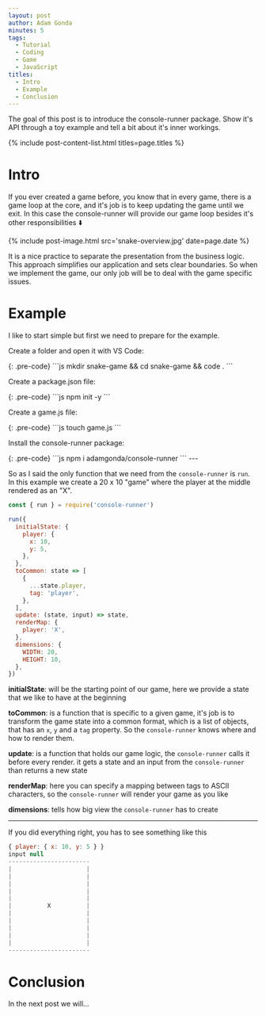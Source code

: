 ```yaml
---
layout: post
author: Adam Gonda
minutes: 5
tags:
  - Tutorial
  - Coding
  - Game
  - JavaScript
titles:
  - Intro
  - Example
  - Conclusion
---
```


The goal of this post is to introduce the console-runner package.
Show it's API through a toy example and tell a bit about it's inner workings.

{% include post-content-list.html titles=page.titles %}

# Intro

If you ever created a game before, you know that
in every game, there is a game loop at the core,
and it's job is to keep updating the game until we exit.
In this case the console-runner will provide our game loop
besides it's other responsibilities ⬇️

{% include post-image.html
  src='snake-overview.jpg'
  date=page.date
%}

It is a nice practice to separate the presentation
from the business logic. This approach simplifies
our application and sets clear boundaries.
So when we implement the game, our only job will be
to deal with the game specific issues.

# Example

I like to start simple but first we need to prepare for the example.

<p>Create a folder and open it with VS Code:</p>{: .pre-code}
```js
mkdir snake-game && cd snake-game && code .
```

<p>Create a package.json file:</p>{: .pre-code}
```js
npm init -y
```

<p>Create a game.js file:</p>{: .pre-code}
```js
touch game.js
```

<p>Install the console-runner package:</p>{: .pre-code}
```js
npm i adamgonda/console-runner
```
---

So as I said the only function that we
need from the `console-runner` is `run`.
In this example we create a 20 x 10
"game" where the player at the middle
rendered as an "X".


```js
const { run } = require('console-runner')

run({
  initialState: {
    player: {
      x: 10,
      y: 5,
    },
  },
  toCommon: state => [
    {
      ...state.player,
      tag: 'player',
    },
  ],
  update: (state, input) => state,
  renderMap: {
    player: 'X',
  },
  dimensions: {
    WIDTH: 20,
    HEIGHT: 10,
  },
})
```

**initialState**: will be the starting point of our game,
here we provide a state that we like to have at the
beginning

**toCommon**: is a function that is specific to a given game,
it's job is to transform the game state into a common format,
which is a list of objects, that has
an `x`, `y` and a `tag` property. So the `console-runner`
knows where and how to render them.

**update**: is a function that holds our game logic,
the `console-runner` calls it before every render.
it gets a state and an input from the
`console-runner` than returns a new state

**renderMap**: here you can specify a mapping between tags
to ASCII characters, so the `console-runner` will
render your game as you like

**dimensions**: tells how big view the `console-runner` has to create

---

If you did everything right, you has to see something like this

```js
{ player: { x: 10, y: 5 } }
input null
-----------------------
|                     |
|                     |
|                     |
|                     |
|                     |
|          X          |
|                     |
|                     |
|                     |
|                     |
|                     |
-----------------------
```

# Conclusion



In the next post we will...
